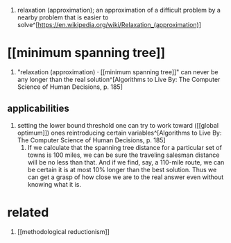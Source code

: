 1. relaxation (approximation); an approximation of a difficult problem by a nearby problem that is easier to solve^[https://en.wikipedia.org/wiki/Relaxation_(approximation)]

# [[minimum spanning tree]]
1. "relaxation (approximation) · [[minimum spanning tree]]" can never be any longer than the real solution^[Algorithms to Live By: The Computer Science of Human Decisions, p. 185]
## applicabilities
1. setting the lower bound threshold one can try to work toward ([[global optimum]]) ones reintroducing certain variables^[Algorithms to Live By: The Computer Science of Human Decisions, p. 185]
	1. If we calculate that the spanning tree distance for a particular set of towns is 100 miles, we can be sure the traveling salesman distance will be no less than that. And if we find, say, a 110-mile route, we can be certain it is at most 10% longer than the best solution. Thus we can get a grasp of how close we are to the real answer even without knowing what it is.

# related
1. [[methodological reductionism]]
